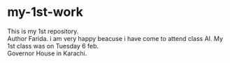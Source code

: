 # my-1st-work
This is my 1st repository.
<br>
Author Farida. 
i am very happy beacuse i  have come to attend class AI.
My 1st class was on Tuesday 6 feb.<br>Governor House in Karachi.

